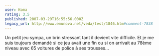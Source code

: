 ```yaml
---
user: Koma
rating: 3.5
published: 2007-03-29T16:55:56.000Z
legacy_url: http://www.emunova.net/veda/test/1846.htm#comment-7838
---
```

Un petit jeu sympa, un brin stressant tant il devient vite difficile.
Et je me suis toujours demandé si ce jeu avait une fin ou si on arrivait au 78ème niveau avec 65 voitures de police à ses trousses...